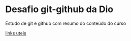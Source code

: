 # Desafio git-github da Dio

Estudo de git e github com resumo do conteúdo do curso

[links uteis](https://blog.betrybe.com/tecnologia/git-e-github/)
